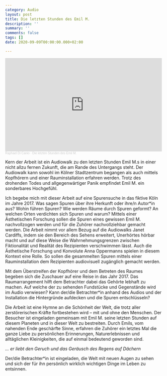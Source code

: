 ```yaml
---
category: Audio
layout: post
title: Die letzten Stunden des Emil M.
description: ''
summary: ''
comments: false
tags: []
date: 2020-09-09T00:00:00.000+02:00

---
```

<iframe width="100%" height="300" scrolling="no" frameborder="no" allow="autoplay" src="https://w.soundcloud.com/player/?url=https%3A//api.soundcloud.com/tracks/937528168&color=%231188c9&auto_play=false&hide_related=false&show_comments=true&show_user=true&show_reposts=false&show_teaser=true&visual=true"></iframe><div style="font-size: 10px; color: #cccccc;line-break: anywhere;word-break: normal;overflow: hidden;white-space: nowrap;text-overflow: ellipsis; font-family: Interstate,Lucida Grande,Lucida Sans Unicode,Lucida Sans,Garuda,Verdana,Tahoma,sans-serif;font-weight: 100;"><a href="https://soundcloud.com/raphael-di-canio" title="Raphael Di Canio" target="_blank" style="color: #cccccc; text-decoration: none;">Raphael Di Canio</a> · <a href="https://soundcloud.com/raphael-di-canio/dlsdem" title="Die letzten Stunden des Emil M." target="_blank" style="color: #cccccc; text-decoration: none;">Die letzten Stunden des Emil M.</a></div>

Kern der Arbeit ist ein Audiowalk zu den letzten Stunden Emil M.s in einer nicht allzu fernen Zukunft, die am Rande des Untergangs steht. Der Audiowalk kann sowohl im Kölner Stadtzentrum begangen als auch mittels Kopfhörern und einer Rauminstallation erfahren werden. Trotz des drohenden Todes und allgegenwärtiger Panik empfindet Emil M. ein sonderbares Hochgefühl.

Ich begebe mich mit dieser Arbeit auf eine Spurensuche in das fiktive Köln im Jahre 2017. Was sagen Spuren über ihre Herkunft oder ihre/n Autor*in aus? Wohin führen Spuren? Wie werden Räume durch Spuren geformt? An welchen Orten verdichten sich Spuren und warum? Mittels einer Ästhetischen Forschung sollen die Spuren eines gewissen Emil M. nachvollzogen werden und für die Zuhörer nachvollziehbar gemacht werden. Die Arbeit nimmt vor allem Bezug auf die Audiowalks Janet Cardiffs, indem sie den Bereich des Sehens erweitert, Unerhörtes hörbar macht und auf diese Weise die Wahrnehmungsgrenzen zwischen Fiktionalität und Realität des Rezipienten verschwimmen lässt. Auch die Ästhetische Forschung und Konvolute Anna Oppermanns spielen in diesem Kontext eine Rolle. So sollen die gesammelten Spuren mittels einer Rauminstallation dem Rezipienten audiovisuell zugänglich gemacht werden.

Mit dem Überstreifen der Kopfhörer und dem Betreten des Raumes begeben sich die Zuschauer auf eine Reise in das Jahr 2017. Das Raumarrangement hilft dem Betrachter dabei das Gehörte lebhaft zu machen. Auf welche der zu sehenden Fundstücke und Gegenstände wird im Audio verwiesen? Kann der/die Betrachter*in anhand des Audios und der Installation die Hintergründe aufdecken und die Spuren entschlüsseln?

Die Arbeit ist eine Hymne an die Schönheit der Welt, die trotz aller zerstörerischen Kräfte fortbestehen wird – mit und ohne den Menschen. Der Besucher ist eingeladen gemeinsam mit Emil M. seine letzten Stunden auf diesem Planeten und in dieser Welt zu bestreiten. Durch Emils, vom nahenden Ende geschärfte Sinne, erfahren die Zuhörer ein letztes Mal die ganze Liebe zu persönlichen Erinnerungen, Naturerlebnissen und alltäglichen Kleinigkeiten, die auf einmal bedeutend geworden sind.

_... er liebt den Geruch und das Geräusch des Regens auf Dächern_ 

Der/die Betrachter*in ist eingeladen, die Welt mit neuen Augen zu sehen und sich der für ihn persönlich wirklich wichtigen Dinge im Leben zu entsinnen.